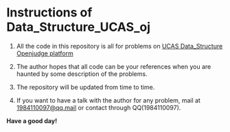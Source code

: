 # Instructions of Data_Structure_UCAS_oj

1. All the code in this repository is all for problems on [UCAS Data_Structure Openjudge platform](http://152.136.172.65/ "oj")

2. The author hopes that all code can be your references when you are haunted by some description of the problems.

3. The repository will be updated from time to time.

4. If you want to have a talk with the author for any problem, mail at 1984110097@qq.mail or contact through QQ(1984110097).

**Have a good day!**
